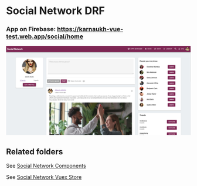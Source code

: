 # Social Network DRF

### App on Firebase: <https://karnaukh-vue-test.web.app/social/home>

![Social Network screenshot](https://github.com/SerhiiKarnaukh/vue-test-manager/blob/main/src/views/social/social_network_main.jpg)

## Related folders

See [Social Network Components](https://github.com/SerhiiKarnaukh/vue-test-manager/tree/main/src/components/social)

See [Social Network Vuex Store](https://github.com/SerhiiKarnaukh/vue-test-manager/tree/main/src/store/modules/socialNetworkData)
